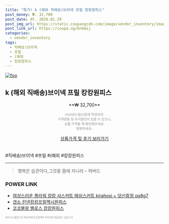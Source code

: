 ```yaml
--- 
title: "특가! k (해외 직배송)브이넥 프릴 캉캉원피스" 
post_money: ₩. 32,700 
post_date: dt. 2020.01.29 
post_img_url: https://static.coupangcdn.com/image/vendor_inventory/images/2019/02/13/1/2/10d2bf44-5d0b-4f2d-93b4-3b9cf6cde0d5.jpg 
post_link_url: https://coupa.ng/bnGmij 
categories: 
  - vendor_inventory 
tags: 
  - 직배송)브이넥 
  - 프릴 
  - (해외 
  - 캉캉원피스 
--- 
```

[![foo](https://static.coupangcdn.com/image/vendor_inventory/images/2019/02/13/1/2/10d2bf44-5d0b-4f2d-93b4-3b9cf6cde0d5.jpg)](https://coupa.ng/bnGmij) 

## k (해외 직배송)브이넥 프릴 캉캉원피스 
<p style="text-align: center;">**₩ 32,700**</p> 
<p style="text-align: center;"><span style="color: #898c8f; font-family: Georgia,Times,serif; font-size: 0.75em;">2020년01월29일에 작성되어, <br>가격변동 및 추가할인이 있을 수 있으니,<br> 상품 가격을 꼭!확인해주세요.<br>행복하세요~</span> 
</p>	 
<div markdown="0" style="text-align: center;"><a href="https://coupa.ng/bnGmij" class="btn btn--success">상품가격 및 후기 보러가기</a></div> 
<br><br> 
  #직배송)브이넥 #프릴 #(해외 #캉캉원피스 
<hr> 

> 행복은 습관이다,그것을 몸에 지니라 – 허버드 


### POWER LINK

* <a href="https://blog.naver.com/fasyy4321/221784211435" target="_blank">여성스러운 플라워 캉캉 샤스커트 메쉬스커트 kirahosi + 덧신증정 oq8g7</a>
* <a href="https://blog.naver.com/sakai111/221784237863" target="_blank">갠소 린넨캉캉프릴맥시원피스</a>
* <a href="https://blog.naver.com/fasyy4321/221789358928" target="_blank">코코블랑 벨로스 캉캉원피스</a>

<span style="color: #898c8f; font-family: Georgia,Times,serif; font-size: 0.55em;">파트너스활동으로 작성자에게 일정액의 커미션이 제공될수 있습니다.</span> 
